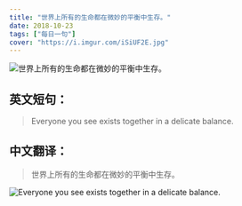 ```yaml
---
title: "世界上所有的生命都在微妙的平衡中生存。"
date: 2018-10-23
tags: ["每日一句"]
cover: "https://i.imgur.com/iSiUF2E.jpg"
---
```


![世界上所有的生命都在微妙的平衡中生存。](https://i.imgur.com/p0hwE1N.jpg)

## 英文短句：
> Everyone you see exists together in a delicate balance.

<!--more-->

## 中文翻译：
> 世界上所有的生命都在微妙的平衡中生存。

![Everyone you see exists together in a delicate balance.](https://i.imgur.com/fuFLWdY.jpg)

